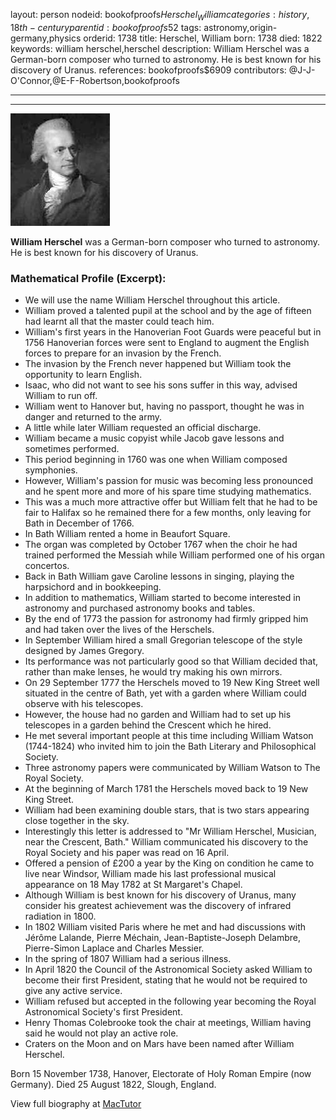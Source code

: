 layout: person
nodeid: bookofproofs$Herschel_William
categories: history,18th-century
parentid: bookofproofs$52
tags: astronomy,origin-germany,physics
orderid: 1738
title: Herschel, William
born: 1738
died: 1822
keywords: william herschel,herschel
description: William Herschel was a German-born composer who turned to astronomy. He is best known for his discovery of Uranus.
references: bookofproofs$6909
contributors: @J-J-O'Connor,@E-F-Robertson,bookofproofs

---



---

![Herschel_William.jpg](https://github.com/bookofproofs/bookofproofs.github.io/blob/main/_sources/_assets/images/portraits/Herschel_William.jpg?raw=true)

**William Herschel** was a German-born composer who turned to astronomy. He is best known for his discovery of Uranus.

### Mathematical Profile (Excerpt):
* We will use the name William Herschel throughout this article.
* William proved a talented pupil at the school and by the age of fifteen had learnt all that the master could teach him.
* William's first years in the Hanoverian Foot Guards were peaceful but in 1756 Hanoverian forces were sent to England to augment the English forces to prepare for an invasion by the French.
* The invasion by the French never happened but William took the opportunity to learn English.
* Isaac, who did not want to see his sons suffer in this way, advised William to run off.
* William went to Hanover but, having no passport, thought he was in danger and returned to the army.
* A little while later William requested an official discharge.
* William became a music copyist while Jacob gave lessons and sometimes performed.
* This period beginning in 1760 was one when William composed symphonies.
* However, William's passion for music was becoming less pronounced and he spent more and more of his spare time studying mathematics.
* This was a much more attractive offer but William felt that he had to be fair to Halifax so he remained there for a few months, only leaving for Bath in December of 1766.
* In Bath William rented a home in Beaufort Square.
* The organ was completed by October 1767 when the choir he had trained performed the Messiah while William performed one of his organ concertos.
* Back in Bath William gave Caroline lessons in singing, playing the harpsichord and in bookkeeping.
* In addition to mathematics, William started to become interested in astronomy and purchased astronomy books and tables.
* By the end of 1773 the passion for astronomy had firmly gripped him and had taken over the lives of the Herschels.
* In September William hired a small Gregorian telescope of the style designed by James Gregory.
* Its performance was not particularly good so that William decided that, rather than make lenses, he would try making his own mirrors.
* On 29 September 1777 the Herschels moved to 19 New King Street well situated in the centre of Bath, yet with a garden where William could observe with his telescopes.
* However, the house had no garden and William had to set up his telescopes in a garden behind the Crescent which he hired.
* He met several important people at this time including William Watson (1744-1824) who invited him to join the Bath Literary and Philosophical Society.
* Three astronomy papers were communicated by William Watson to The Royal Society.
* At the beginning of March 1781 the Herschels moved back to 19 New King Street.
* William had been examining double stars, that is two stars appearing close together in the sky.
* Interestingly this letter is addressed to "Mr William Herschel, Musician, near the Crescent, Bath." William communicated his discovery to the Royal Society and his paper was read on 16 April.
* Offered a pension of £200 a year by the King on condition he came to live near Windsor, William made his last professional musical appearance on 18 May 1782 at St Margaret's Chapel.
* Although William is best known for his discovery of Uranus, many consider his greatest achievement was the discovery of infrared radiation in 1800.
* In 1802 William visited Paris where he met and had discussions with Jérôme Lalande, Pierre Méchain, Jean-Baptiste-Joseph Delambre, Pierre-Simon Laplace and Charles Messier.
* In the spring of 1807 William had a serious illness.
* In April 1820 the Council of the Astronomical Society asked William to become their first President, stating that he would not be required to give any active service.
* William refused but accepted in the following year becoming the Royal Astronomical Society's first President.
* Henry Thomas Colebrooke took the chair at meetings, William having said he would not play an active role.
* Craters on the Moon and on Mars have been named after William Herschel.

Born 15 November 1738, Hanover, Electorate of Holy Roman Empire (now Germany). Died 25 August 1822, Slough, England.

View full biography at [MacTutor](https://mathshistory.st-andrews.ac.uk/Biographies/Herschel_William/)
